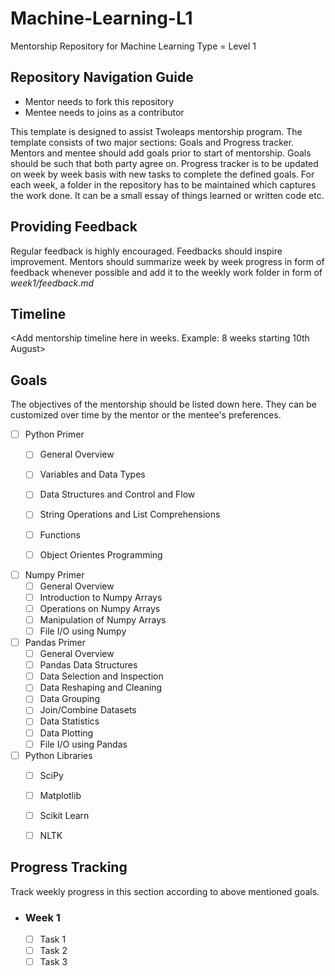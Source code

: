 # Machine-Learning-L1
Mentorship Repository for Machine Learning Type = Level 1

## Repository Navigation Guide
* Mentor needs to fork this repository
* Mentee needs to joins as a contributor

This template is designed to assist Twoleaps mentorship program. The template consists of two 
major sections: Goals and Progress tracker. Mentors and mentee should add goals prior to start of 
mentorship. Goals should be such that both party agree on. Progress tracker is to be updated on week
by week basis with new tasks to complete the defined goals. For each week, a folder in the repository
has to be maintained which captures the work done. It can be a small essay of things learned or written
code etc.

## Providing Feedback

Regular feedback is highly encouraged. Feedbacks should inspire improvement. Mentors should summarize week by week progress in form of feedback whenever possible and add it to the weekly work folder in form of *week1/feedback.md*

## Timeline

<Add mentorship timeline here in weeks. Example: 8 weeks starting 10th August>


## Goals
The objectives of the mentorship should be listed down here. They can be customized over time by the mentor
or the mentee's preferences.

- [ ] Python Primer
    - [ ] General Overview 
    - [ ] Variables and Data Types
    - [ ] Data Structures and Control and Flow
    - [ ] String Operations and List Comprehensions   
    - [ ] Functions
    - [ ] Object Orientes Programming


- [ ] Numpy Primer
    - [ ] General Overview
    - [ ] Introduction to Numpy Arrays  
    - [ ] Operations on Numpy Arrays
    - [ ] Manipulation of Numpy Arrays
    - [ ] File I/O using Numpy
    
- [ ] Pandas Primer
    - [ ] General Overview
    - [ ] Pandas Data Structures
    - [ ] Data Selection and Inspection
    - [ ] Data Reshaping and Cleaning
    - [ ] Data Grouping
    - [ ] Join/Combine Datasets
    - [ ] Data Statistics
    - [ ] Data Plotting
    - [ ] File I/O using Pandas
    
- [ ] Python Libraries
    - [ ] SciPy
    - [ ] Matplotlib
    - [ ] Scikit Learn
    - [ ] NLTK
    
    
## Progress Tracking

Track weekly progress in this section according to above mentioned goals.

- ### Week 1 
    - [ ] Task 1
    - [ ] Task 2
    - [ ] Task 3

